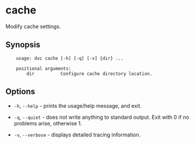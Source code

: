 # cache

Modify cache settings.

## Synopsis

```usage
    usage: dvc cache [-h] [-q] [-v] {dir} ...

    positional arguments:
        dir          Configure cache directory location.
```

## Options

- `-h`, `--help` - prints the usage/help message, and exit.

- `-q`, `--quiet` - does not write anything to standard output. Exit with 0 if
  no problems arise, otherwise 1.

- `-v`, `--verbose` - displays detailed tracing information.
